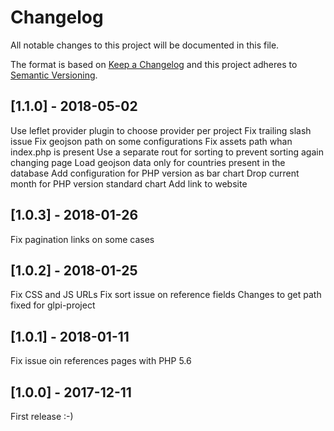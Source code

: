 # Changelog

All notable changes to this project will be documented in this file.

The format is based on [Keep a Changelog](http://keepachangelog.com/en/1.0.0/)
and this project adheres to [Semantic Versioning](http://semver.org/spec/v2.0.0.html).

## [1.1.0] - 2018-05-02

Use leflet provider plugin to choose provider per project
Fix trailing slash issue
Fix geojson path on some configurations
Fix assets path whan index.php is present
Use a separate rout for sorting to prevent sorting again changing page
Load geojson data only for countries present in the database
Add configuration for PHP version as bar chart
Drop current month for PHP version standard chart
Add link to website

## [1.0.3] - 2018-01-26

Fix pagination links on some cases

## [1.0.2] - 2018-01-25

Fix CSS and JS URLs
Fix sort issue on reference fields
Changes to get path fixed for glpi-project

## [1.0.1] - 2018-01-11

Fix issue oin references pages with PHP 5.6

## [1.0.0] - 2017-12-11

First release :-)
